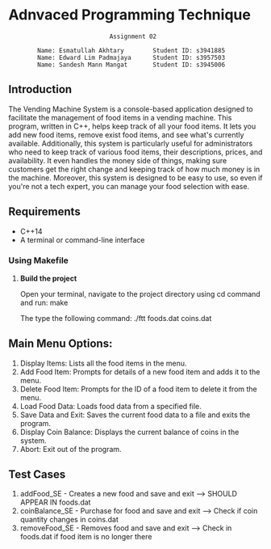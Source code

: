 # Adnvaced Programming Technique
                                Assignment 02

            Name: Esmatullah Akhtary        Student ID: s3941885
            Name: Edward Lim Padmajaya      Student ID: s3957503
            Name: Sandesh Mann Mangat       Student ID: s3945006

## Introduction
The Vending Machine System is a console-based application designed to facilitate the management of food items in a vending machine. This program, written in C++, helps keep track of all your food items.  It lets you add new food items, remove exist food items, and see what's currently available. Additionally, this system is particularly useful for administrators who need to keep track of various food items, their descriptions, prices, and availability. It even handles the money side of things, making sure customers get the right change and keeping track of how much money is in the machine. Moreover, this system is designed to be easy to use, so even if you're not a tech expert, you can manage your food selection with ease.


## Requirements

- C++14 
- A terminal or command-line interface


### Using Makefile

1. **Build the project**
   
   Open your terminal, navigate to the project directory using cd command and run:
   make

   The type the following command:
   ./ftt foods.dat coins.dat


## Main Menu Options:
1. Display Items: Lists all the food items in the menu.
2. Add Food Item: Prompts for details of a new food item and adds it to the menu.
3. Delete Food Item: Prompts for the ID of a food item to delete it from the menu.
4. Load Food Data: Loads food data from a specified file.
5. Save Data and Exit: Saves the current food data to a file and exits the program.
6. Display Coin Balance: Displays the current balance of coins in the system.
7. Abort: Exit out of the program. 


## Test Cases
1. addFood_SE - Creates a new food and save and exit --> SHOULD APPEAR IN foods.dat
2. coinBalance_SE - Purchase for food and save and exit --> Check if coin quantity changes in coins.dat
3. removeFood_SE - Removes food and save and exit --> Check in foods.dat if food item is no longer there 
